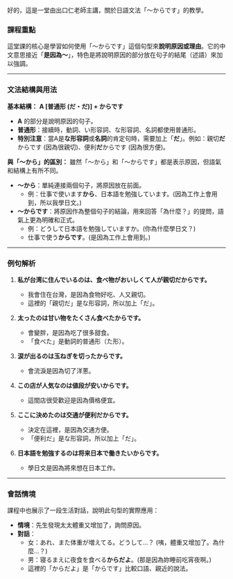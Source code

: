 
好的，這是一堂由出口仁老師主講，關於日語文法「～からです」的教學。

### **課程重點**

這堂課的核心是學習如何使用「～からです」這個句型來**說明原因或理由**。它的中文意思接近「**是因為～**」，特色是將說明原因的部分放在句子的結尾（述語）來加以強調。

---

### **文法結構與用法**

**基本結構：**
**A [普通形 (だ・だ)] + からです**

*   **A** 的部分是說明原因的句子。
*   **普通形**：接續時，動詞、い形容詞、な形容詞、名詞都使用普通形。
*   **特別注意**：當A是**な形容詞**或**名詞**的肯定句時，需要加上「**だ**」。例如：親切**だ**からです (因為很親切)、便利**だ**からです (因為很方便)。

**與「～から」的區別：**
雖然「～から」和「～からです」都是表示原因，但語氣和結構上有所不同。

*   **～から**：單純連接兩個句子，將原因放在前面。
    *   例：仕事で使います**から**、日本語を勉強しています。(因為工作上會用到，所以我學日文。)
*   **～からです**：將原因作為整個句子的結論，用來回答「為什麼？」的提問，語氣上更為明確和正式。
    *   例：どうして日本語を勉強していますか。(你為什麼學日文？)
    *   仕事で使う**からです**。(是因為工作上會用到。)

---

### **例句解析**

1.  **私が台湾に住んでいるのは、食べ物がおいしくて人が親切だからです。**
    *   我會住在台灣，是因為食物好吃、人又親切。
    *   這裡的「親切だ」是な形容詞，所以加上「だ」。

2.  **太ったのは甘い物をたくさん食べたからです。**
    *   會變胖，是因為吃了很多甜食。
    *   「食べた」是動詞的普通形（た形）。

3.  **涙が出るのは玉ねぎを切ったからです。**
    *   會流淚是因為切了洋蔥。

4.  **この店が人気なのは値段が安いからです。**
    *   這間店很受歡迎是因為價格便宜。

5.  **ここに決めたのは交通が便利だからです。**
    *   決定在這裡，是因為交通方便。
    *   「便利だ」是な形容詞，所以加上「だ」。

6.  **日本語を勉強するのは将来日本で働きたいからです。**
    *   學日文是因為將來想在日本工作。

---

### **會話情境**

課程中也展示了一段生活對話，說明此句型的實際應用：

*   **情境**：先生發現太太體重又增加了，詢問原因。
*   **對話**：
    *   女：あれ、また体重が増えてる。どうして…？ (咦，體重又增加了。為什麼...？)
    *   男：寝るまえに夜食を食べる**からだよ**。(那是因為妳睡前吃宵夜啊。)
    *   這裡的「からだよ」是「からです」比較口語、親近的說法。
